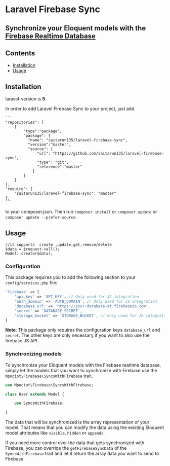 # Laravel Firebase Sync
## Synchronize your Eloquent models with the [Firebase Realtime Database](https://firebase.google.com/docs/database/)


## Contents

- [Installation](#installation)
- [Usage](#usage)

<a name="installation" />

## Installation
laravel-version is **5**

In order to add Laravel Firebase Sync to your project, just add

    ```
    "repositories": [
        {
            "type":"package",
            "package": {
              "name": "saitarun135/laravel-firebase-sync",
              "version":"master",
              "source": {
                  "url": "https://github.com/saitarun135/laravel-firebase-sync",
                  "type": "git",
                  "reference":"master"
                }
            }
        }
    ],
    "require": {
        "saitarun135/laravel-firebase-sync": "master"
    },
    ```

to your composer.json. Then run `composer install` or `composer update` or `composer update --prefer-source`.

<a name="usage" />

## Usage
```
//it supports  create ,update,get,remove/delete
$data = $request->all();
Model::create($data);
```
### Configuration

This package requires you to add the following section to your `config/services.php` file:

```php
'firebase' => [
    'api_key' => 'API_KEY', // Only used for JS integration
    'auth_domain' => 'AUTH_DOMAIN', // Only used for JS integration
    'database_url' => 'https://your-database-at.firebaseio.com',
    'secret' => 'DATABASE_SECRET',
    'storage_bucket' => 'STORAGE_BUCKET', // Only used for JS integration
]
```

**Note**: This package only requires the configuration keys `database_url` and `secret`. The other keys are only necessary if you want to also use the firebase JS API. 

### Synchronizing models

To synchronize your Eloquent models with the Firebase realtime database, simply let the models that you want to synchronize with Firebase use the `Mpociot\Firebase\SyncsWithFirebase` trait.

```php
use Mpociot\Firebase\SyncsWithFirebase;

class User extends Model {

    use SyncsWithFirebase;

}
```

The data that will be synchronized is the array representation of your model. That means that you can modify the data using the existing Eloquent model attributes like `visible`, `hidden` or `appends`.

If you need more control over the data that gets synchronized with Firebase, you can override the `getFirebaseSyncData` of the `SyncsWithFirebase` trait and let it return the array data you want to send to Firebase.


<a name="license" />

